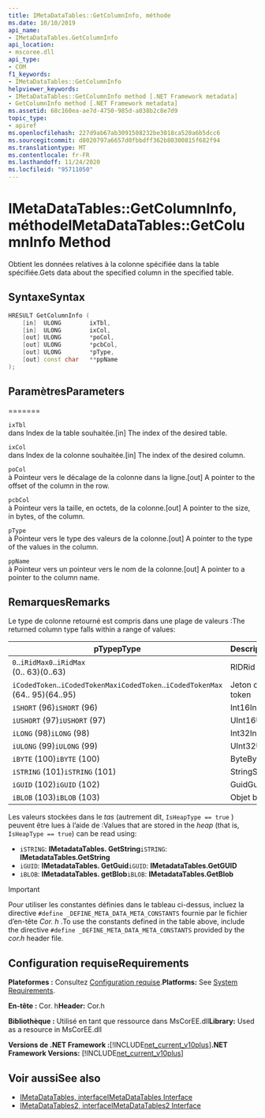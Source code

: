 ```yaml
---
title: IMetaDataTables::GetColumnInfo, méthode
ms.date: 10/10/2019
api_name:
- IMetaDataTables.GetColumnInfo
api_location:
- mscoree.dll
api_type:
- COM
f1_keywords:
- IMetaDataTables::GetColumnInfo
helpviewer_keywords:
- IMetaDataTables::GetColumnInfo method [.NET Framework metadata]
- GetColumnInfo method [.NET Framework metadata]
ms.assetid: 68c160ea-ae7d-4750-985d-a038b2c8e7d9
topic_type:
- apiref
ms.openlocfilehash: 227d9ab67ab3091508232be3018ca520a6b5dcc6
ms.sourcegitcommit: d8020797a6657d0fbbdff362b80300815f682f94
ms.translationtype: MT
ms.contentlocale: fr-FR
ms.lasthandoff: 11/24/2020
ms.locfileid: "95711050"
---
```

# <a name="imetadatatablesgetcolumninfo-method"></a><span data-ttu-id="7a631-102">IMetaDataTables::GetColumnInfo, méthode</span><span class="sxs-lookup"><span data-stu-id="7a631-102">IMetaDataTables::GetColumnInfo Method</span></span>

<span data-ttu-id="7a631-103">Obtient les données relatives à la colonne spécifiée dans la table spécifiée.</span><span class="sxs-lookup"><span data-stu-id="7a631-103">Gets data about the specified column in the specified table.</span></span>  
  
## <a name="syntax"></a><span data-ttu-id="7a631-104">Syntaxe</span><span class="sxs-lookup"><span data-stu-id="7a631-104">Syntax</span></span>  
  
```cpp  
HRESULT GetColumnInfo (
    [in]  ULONG        ixTbl,  
    [in]  ULONG        ixCol,  
    [out] ULONG        *poCol,  
    [out] ULONG        *pcbCol,  
    [out] ULONG        *pType,  
    [out] const char   **ppName  
);  
```  
  
## <a name="parameters"></a><span data-ttu-id="7a631-105">Paramètres</span><span class="sxs-lookup"><span data-stu-id="7a631-105">Parameters</span></span>

=======

 `ixTbl`  
 <span data-ttu-id="7a631-106">dans Index de la table souhaitée.</span><span class="sxs-lookup"><span data-stu-id="7a631-106">[in] The index of the desired table.</span></span>  
  
 `ixCol`  
 <span data-ttu-id="7a631-107">dans Index de la colonne souhaitée.</span><span class="sxs-lookup"><span data-stu-id="7a631-107">[in] The index of the desired column.</span></span>  
  
 `poCol`  
 <span data-ttu-id="7a631-108">à Pointeur vers le décalage de la colonne dans la ligne.</span><span class="sxs-lookup"><span data-stu-id="7a631-108">[out] A pointer to the offset of the column in the row.</span></span>  
  
 `pcbCol`  
 <span data-ttu-id="7a631-109">à Pointeur vers la taille, en octets, de la colonne.</span><span class="sxs-lookup"><span data-stu-id="7a631-109">[out] A pointer to the size, in bytes, of the column.</span></span>  
  
 `pType`  
 <span data-ttu-id="7a631-110">à Pointeur vers le type des valeurs de la colonne.</span><span class="sxs-lookup"><span data-stu-id="7a631-110">[out] A pointer to the type of the values in the column.</span></span>  
  
 `ppName`  
 <span data-ttu-id="7a631-111">à Pointeur vers un pointeur vers le nom de la colonne.</span><span class="sxs-lookup"><span data-stu-id="7a631-111">[out] A pointer to a pointer to the column name.</span></span>  

## <a name="remarks"></a><span data-ttu-id="7a631-112">Remarques</span><span class="sxs-lookup"><span data-stu-id="7a631-112">Remarks</span></span>

<span data-ttu-id="7a631-113">Le type de colonne retourné est compris dans une plage de valeurs :</span><span class="sxs-lookup"><span data-stu-id="7a631-113">The returned column type falls within a range of values:</span></span>

| <span data-ttu-id="7a631-114">pType</span><span class="sxs-lookup"><span data-stu-id="7a631-114">pType</span></span>                    | <span data-ttu-id="7a631-115">Description</span><span class="sxs-lookup"><span data-stu-id="7a631-115">Description</span></span>   | <span data-ttu-id="7a631-116">Fonction d’assistance</span><span class="sxs-lookup"><span data-stu-id="7a631-116">Helper function</span></span>                   |
|--------------------------|---------------|-----------------------------------|
| <span data-ttu-id="7a631-117">`0`..`iRidMax`</span><span class="sxs-lookup"><span data-stu-id="7a631-117">`0`..`iRidMax`</span></span><br><span data-ttu-id="7a631-118">(0.. 63)</span><span class="sxs-lookup"><span data-stu-id="7a631-118">(0..63)</span></span>   | <span data-ttu-id="7a631-119">RID</span><span class="sxs-lookup"><span data-stu-id="7a631-119">Rid</span></span>           | <span data-ttu-id="7a631-120">**IsRidType**</span><span class="sxs-lookup"><span data-stu-id="7a631-120">**IsRidType**</span></span><br><span data-ttu-id="7a631-121">**IsRidOrToken**</span><span class="sxs-lookup"><span data-stu-id="7a631-121">**IsRidOrToken**</span></span> |
| <span data-ttu-id="7a631-122">`iCodedToken`..`iCodedTokenMax`</span><span class="sxs-lookup"><span data-stu-id="7a631-122">`iCodedToken`..`iCodedTokenMax`</span></span><br><span data-ttu-id="7a631-123">(64.. 95)</span><span class="sxs-lookup"><span data-stu-id="7a631-123">(64..95)</span></span> | <span data-ttu-id="7a631-124">Jeton codé</span><span class="sxs-lookup"><span data-stu-id="7a631-124">Coded token</span></span> | <span data-ttu-id="7a631-125">**IsCodedTokenType**</span><span class="sxs-lookup"><span data-stu-id="7a631-125">**IsCodedTokenType**</span></span> <br><span data-ttu-id="7a631-126">**IsRidOrToken**</span><span class="sxs-lookup"><span data-stu-id="7a631-126">**IsRidOrToken**</span></span> |
| <span data-ttu-id="7a631-127">`iSHORT` (96)</span><span class="sxs-lookup"><span data-stu-id="7a631-127">`iSHORT` (96)</span></span>            | <span data-ttu-id="7a631-128">Int16</span><span class="sxs-lookup"><span data-stu-id="7a631-128">Int16</span></span>         | <span data-ttu-id="7a631-129">**IsFixedType**</span><span class="sxs-lookup"><span data-stu-id="7a631-129">**IsFixedType**</span></span>                   |
| <span data-ttu-id="7a631-130">`iUSHORT` (97)</span><span class="sxs-lookup"><span data-stu-id="7a631-130">`iUSHORT` (97)</span></span>           | <span data-ttu-id="7a631-131">UInt16</span><span class="sxs-lookup"><span data-stu-id="7a631-131">UInt16</span></span>        | <span data-ttu-id="7a631-132">**IsFixedType**</span><span class="sxs-lookup"><span data-stu-id="7a631-132">**IsFixedType**</span></span>                   |
| <span data-ttu-id="7a631-133">`iLONG` (98)</span><span class="sxs-lookup"><span data-stu-id="7a631-133">`iLONG` (98)</span></span>             | <span data-ttu-id="7a631-134">Int32</span><span class="sxs-lookup"><span data-stu-id="7a631-134">Int32</span></span>         | <span data-ttu-id="7a631-135">**IsFixedType**</span><span class="sxs-lookup"><span data-stu-id="7a631-135">**IsFixedType**</span></span>                   |
| <span data-ttu-id="7a631-136">`iULONG` (99)</span><span class="sxs-lookup"><span data-stu-id="7a631-136">`iULONG` (99)</span></span>            | <span data-ttu-id="7a631-137">UInt32</span><span class="sxs-lookup"><span data-stu-id="7a631-137">UInt32</span></span>        | <span data-ttu-id="7a631-138">**IsFixedType**</span><span class="sxs-lookup"><span data-stu-id="7a631-138">**IsFixedType**</span></span>                   |
| <span data-ttu-id="7a631-139">`iBYTE` (100)</span><span class="sxs-lookup"><span data-stu-id="7a631-139">`iBYTE` (100)</span></span>            | <span data-ttu-id="7a631-140">Byte</span><span class="sxs-lookup"><span data-stu-id="7a631-140">Byte</span></span>          | <span data-ttu-id="7a631-141">**IsFixedType**</span><span class="sxs-lookup"><span data-stu-id="7a631-141">**IsFixedType**</span></span>                   |
| <span data-ttu-id="7a631-142">`iSTRING` (101)</span><span class="sxs-lookup"><span data-stu-id="7a631-142">`iSTRING` (101)</span></span>          | <span data-ttu-id="7a631-143">String</span><span class="sxs-lookup"><span data-stu-id="7a631-143">String</span></span>        | <span data-ttu-id="7a631-144">**IsHeapType**</span><span class="sxs-lookup"><span data-stu-id="7a631-144">**IsHeapType**</span></span>                    |
| <span data-ttu-id="7a631-145">`iGUID` (102)</span><span class="sxs-lookup"><span data-stu-id="7a631-145">`iGUID` (102)</span></span>            | <span data-ttu-id="7a631-146">Guid</span><span class="sxs-lookup"><span data-stu-id="7a631-146">Guid</span></span>          | <span data-ttu-id="7a631-147">**IsHeapType**</span><span class="sxs-lookup"><span data-stu-id="7a631-147">**IsHeapType**</span></span>                    |
| <span data-ttu-id="7a631-148">`iBLOB` (103)</span><span class="sxs-lookup"><span data-stu-id="7a631-148">`iBLOB` (103)</span></span>            | <span data-ttu-id="7a631-149">Objet blob</span><span class="sxs-lookup"><span data-stu-id="7a631-149">Blob</span></span>          | <span data-ttu-id="7a631-150">**IsHeapType**</span><span class="sxs-lookup"><span data-stu-id="7a631-150">**IsHeapType**</span></span>                    |

<span data-ttu-id="7a631-151">Les valeurs stockées dans le *tas* (autrement dit, `IsHeapType == true` ) peuvent être lues à l’aide de :</span><span class="sxs-lookup"><span data-stu-id="7a631-151">Values that are stored in the *heap* (that is, `IsHeapType == true`) can be read using:</span></span>

- <span data-ttu-id="7a631-152">`iSTRING`: **IMetadataTables. GetString**</span><span class="sxs-lookup"><span data-stu-id="7a631-152">`iSTRING`: **IMetadataTables.GetString**</span></span>
- <span data-ttu-id="7a631-153">`iGUID`: **IMetadataTables. GetGuid**</span><span class="sxs-lookup"><span data-stu-id="7a631-153">`iGUID`: **IMetadataTables.GetGUID**</span></span>
- <span data-ttu-id="7a631-154">`iBLOB`: **IMetadataTables. getBlob**</span><span class="sxs-lookup"><span data-stu-id="7a631-154">`iBLOB`: **IMetadataTables.GetBlob**</span></span>

> [!IMPORTANT]
> <span data-ttu-id="7a631-155">Pour utiliser les constantes définies dans le tableau ci-dessus, incluez la directive `#define _DEFINE_META_DATA_META_CONSTANTS` fournie par le fichier d’en-tête *Cor. h* .</span><span class="sxs-lookup"><span data-stu-id="7a631-155">To use the constants defined in the table above, include the directive `#define _DEFINE_META_DATA_META_CONSTANTS` provided by the *cor.h* header file.</span></span>

## <a name="requirements"></a><span data-ttu-id="7a631-156">Configuration requise</span><span class="sxs-lookup"><span data-stu-id="7a631-156">Requirements</span></span>  

 <span data-ttu-id="7a631-157">**Plateformes :** Consultez [Configuration requise](../../get-started/system-requirements.md).</span><span class="sxs-lookup"><span data-stu-id="7a631-157">**Platforms:** See [System Requirements](../../get-started/system-requirements.md).</span></span>  
  
 <span data-ttu-id="7a631-158">**En-tête :** Cor. h</span><span class="sxs-lookup"><span data-stu-id="7a631-158">**Header:** Cor.h</span></span>  
  
 <span data-ttu-id="7a631-159">**Bibliothèque :** Utilisé en tant que ressource dans MsCorEE.dll</span><span class="sxs-lookup"><span data-stu-id="7a631-159">**Library:** Used as a resource in MsCorEE.dll</span></span>  
  
 <span data-ttu-id="7a631-160">**Versions de .NET Framework :**[!INCLUDE[net_current_v10plus](../../../../includes/net-current-v10plus-md.md)]</span><span class="sxs-lookup"><span data-stu-id="7a631-160">**.NET Framework Versions:** [!INCLUDE[net_current_v10plus](../../../../includes/net-current-v10plus-md.md)]</span></span>  
  
## <a name="see-also"></a><span data-ttu-id="7a631-161">Voir aussi</span><span class="sxs-lookup"><span data-stu-id="7a631-161">See also</span></span>

- [<span data-ttu-id="7a631-162">IMetaDataTables, interface</span><span class="sxs-lookup"><span data-stu-id="7a631-162">IMetaDataTables Interface</span></span>](imetadatatables-interface.md)
- [<span data-ttu-id="7a631-163">IMetaDataTables2, interface</span><span class="sxs-lookup"><span data-stu-id="7a631-163">IMetaDataTables2 Interface</span></span>](imetadatatables2-interface.md)
